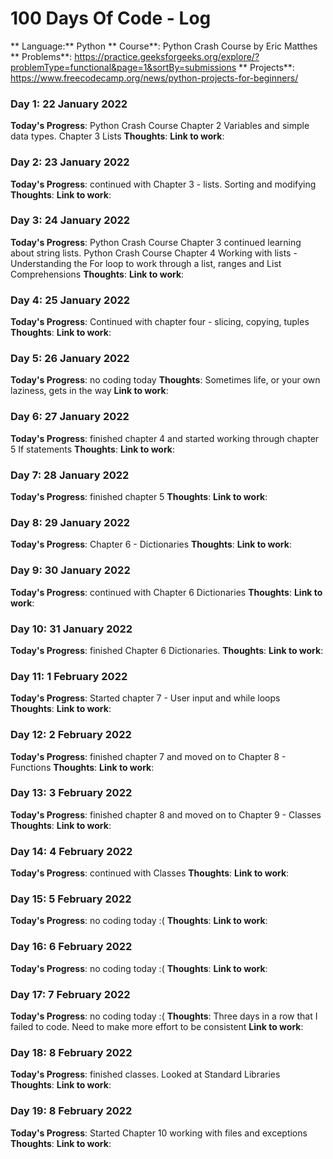 # 100 Days Of Code - Log

** Language:** Python
** Course**: Python Crash Course by Eric Matthes
** Problems**: https://practice.geeksforgeeks.org/explore/?problemType=functional&page=1&sortBy=submissions
** Projects**: https://www.freecodecamp.org/news/python-projects-for-beginners/


### Day 1: 22 January 2022
**Today's Progress**: Python Crash Course Chapter 2 Variables and simple data types. Chapter 3 Lists
**Thoughts**:
**Link to work**:


### Day 2: 23 January 2022
**Today's Progress**: continued with Chapter 3 - lists. Sorting and modifying
**Thoughts**:
**Link to work**:


### Day 3: 24 January 2022
**Today's Progress**:
Python Crash Course Chapter 3 continued learning about string lists.
Python Crash Course Chapter 4 Working with lists - Understanding the For loop to work through a list, ranges and List Comprehensions
**Thoughts**:
**Link to work**:


### Day 4: 25 January 2022
**Today's Progress**:   Continued with chapter four - slicing, copying, tuples
**Thoughts**:
**Link to work**:


### Day 5: 26 January 2022
**Today's Progress**:   no coding today
**Thoughts**:   Sometimes life, or your own laziness, gets in the way
**Link to work**:


### Day 6: 27 January 2022
**Today's Progress**:    finished chapter 4 and started working through chapter 5 If statements
**Thoughts**:
**Link to work**:


### Day 7: 28 January 2022
**Today's Progress**:    finished chapter 5
**Thoughts**:
**Link to work**:


 ### Day 8: 29 January 2022
 **Today's Progress**: Chapter 6 - Dictionaries
 **Thoughts**:
**Link to work**:


 ### Day 9: 30 January 2022
 **Today's Progress**: continued with Chapter 6 Dictionaries
 **Thoughts**:
 **Link to work**:


 ### Day 10: 31 January 2022
 **Today's Progress**: finished Chapter 6 Dictionaries.
 **Thoughts**:
 **Link to work**:


### Day 11: 1 February 2022
**Today's Progress**:  Started chapter 7 - User input and while loops
**Thoughts**:
**Link to work**:

### Day 12: 2 February 2022
**Today's Progress**:  finished chapter 7 and moved on to Chapter 8 - Functions
**Thoughts**:
**Link to work**:


### Day 13: 3 February 2022
**Today's Progress**:  finished chapter 8 and moved on to Chapter 9 - Classes
**Thoughts**:
**Link to work**:


### Day 14: 4 February 2022
**Today's Progress**:  continued with  Classes
**Thoughts**:
**Link to work**:


### Day 15: 5 February 2022
**Today's Progress**:  no coding today :(
**Thoughts**:
**Link to work**:


### Day 16: 6 February 2022
**Today's Progress**:  no coding today :(
**Thoughts**:
**Link to work**:


### Day 17: 7 February 2022
**Today's Progress**:  no coding today :(
**Thoughts**:   Three days in a row that I failed to code.
              Need to make more effort to be consistent
**Link to work**:


### Day 18: 8 February 2022
**Today's Progress**:  finished classes. Looked at Standard Libraries
**Thoughts**:
**Link to work**:

### Day 19: 8 February 2022
**Today's Progress**:  Started Chapter 10 working with files and exceptions
**Thoughts**:
**Link to work**:

